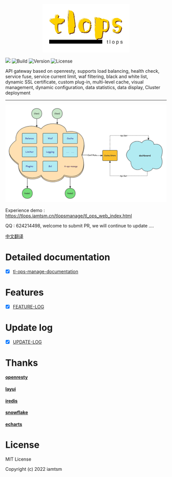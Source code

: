 <div align=center><img src="logo.png"/></div>

[![](https://img.shields.io/badge/base-openresty-blue?style=flat-square)](https://openresty.org/cn/) ![Build](https://img.shields.io/badge/build-passing-green?style=flat-square) ![Version](https://img.shields.io/github/v/tag/iamtsm/tl-ops-manage?color=green&label=Version&style=flat-square) ![License](https://img.shields.io/badge/License-Apache%202.0-blue?style=flat-square)

API gateway based on openresty, supports load balancing, health check, service fuse, service current limit, waf filtering, black and white list, dynamic SSL certificate, custom plug-in, multi-level cache, visual management, dynamic configuration, data statistics, data display, Cluster deployment

---

<div align=center><img src="tl-ops-manage.png"/></div>

Experience demo : https://tlops.iamtsm.cn/tlopsmanage/tl_ops_web_index.html

QQ : 624214498, welcome to submit PR, we will continue to update ....


<a href="https://github.com/iamtsm/tl-ops-manage/blob/main/README.md"> 中文翻译 </a>



# Detailed documentation

- [x] [tl-ops-manage-documentation](https://book.iamtsm.cn)

# Features

- [x] [FEATURE-LOG](feature.md)


# Update log

- [x] [UPDATE-LOG](change.md)


# Thanks

#### [openresty](https://github.com/openresty/openresty)

#### [layui](https://github.com/layui/layui)

#### [iredis](https://github.com/membphis/lua-resty-iredis)

#### [snowflake](https://github.com/yunfengmeng/lua-resty-snowflake)

#### [echarts](https://github.com/apache/echarts)


# License

MIT License

Copyright (c) 2022 iamtsm